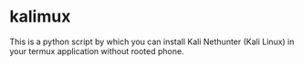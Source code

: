 # kalimux
This is a python script by which you can install Kali Nethunter (Kali Linux) in your termux application without rooted phone.
